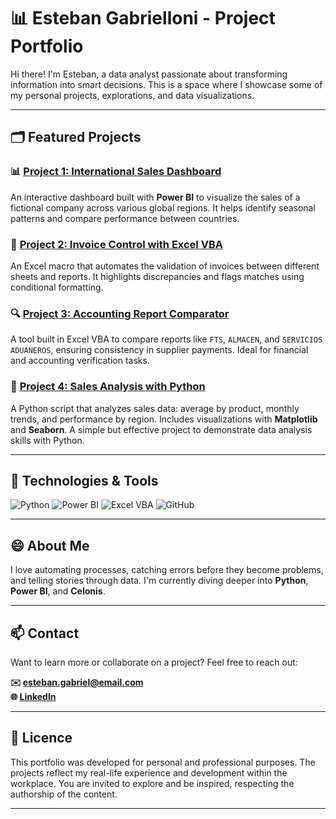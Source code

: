 # 📊 Esteban Gabrielloni - Project Portfolio

Hi there! I'm Esteban, a data analyst passionate about transforming information into smart decisions. This is a space where I showcase some of my personal projects, explorations, and data visualizations.

---

## 🗂️ Featured Projects

### 📊 [Project 1: International Sales Dashboard](proyecto1.html)
An interactive dashboard built with **Power BI** to visualize the sales of a fictional company across various global regions. It helps identify seasonal patterns and compare performance between countries.

### 🧾 [Project 2: Invoice Control with Excel VBA](proyecto2.html)
An Excel macro that automates the validation of invoices between different sheets and reports. It highlights discrepancies and flags matches using conditional formatting.

### 🔍 [Project 3: Accounting Report Comparator](proyecto3.html)
A tool built in Excel VBA to compare reports like `FTS`, `ALMACEN`, and `SERVICIOS ADUANEROS`, ensuring consistency in supplier payments. Ideal for financial and accounting verification tasks.

### 🐍 [Project 4: Sales Analysis with Python](proyecto4.html)
A Python script that analyzes sales data: average by product, monthly trends, and performance by region. Includes visualizations with **Matplotlib** and **Seaborn**. A simple but effective project to demonstrate data analysis skills with Python.

---

## 🧰 Technologies & Tools

![Python](https://img.shields.io/badge/Python-3776AB?style=for-the-badge&logo=python&logoColor=white)
![Power BI](https://img.shields.io/badge/Power_BI-F2C811?style=for-the-badge&logo=powerbi&logoColor=black)
![Excel VBA](https://img.shields.io/badge/Excel-VBA-217346?style=for-the-badge&logo=microsoft-excel&logoColor=white)
![GitHub](https://img.shields.io/badge/GitHub-181717?style=for-the-badge&logo=github&logoColor=white)

---

## 😄 About Me

I love automating processes, catching errors before they become problems, and telling stories through data. I'm currently diving deeper into **Python**, **Power BI**, and **Celonis**.

---

## 📫 Contact

Want to learn more or collaborate on a project? Feel free to reach out:

**✉️ esteban.gabriel@email.com**  
**🌐 [LinkedIn](https://www.linkedin.com/in/estebangabriel)**

---

## 📝 Licence

This portfolio was developed for personal and professional purposes. The projects reflect my real-life experience and development within the workplace. You are invited to explore and be inspired, respecting the authorship of the content.

---

